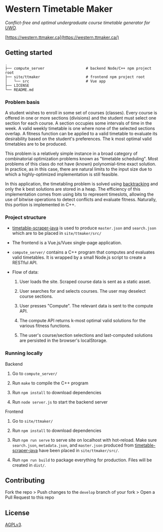 # Western Timetable Maker
*Conflict-free and optimal undergraduate course timetable generator for [UWO](http://www.uwo.ca/).*

[https://western.ttmaker.ca](https://western.ttmaker.ca/)

## Getting started

    .
    ├── compute_server                   # backend Node/C++ npm project root
    ├── site/ttmaker                     # frontend npm project root
	│   └── src                          # Vue app
    ├── LICENSE
    └── README.md

### Problem basis

A student wishes to enroll in some set of courses (classes). Every course is offered in one or more sections (divisions) and the student must select one section for each course. A section occupies some intervals of time in the week. A valid weekly timetable is one where none of the selected sections overlap. A fitness function can be applied to a valid timetable to evaluate its desirability based on the student's preferences. The k most optimal valid timetables are to be produced.

This problem is a relatively simple instance in a broad category of combinatorial optimization problems known as "timetable scheduling". Most problems of this class do not have (known) polynomial-time exact solution. In practice, as in this case, there are natural limits to the input size due to which a highly-optimized implementation is still feasible.

In this application, the timetabling problem is solved using [backtracking](https://en.wikipedia.org/wiki/Backtracking) and only the k best solutions are stored in a heap. The efficiency of this implementation comes from using bits to represent timeslots, allowing the use of bitwise operations to detect conflicts and evaluate fitness. Naturally, this portion is implemented in C++.

### Project structure

* [timetable-scraper-java](https://github.com/shrumit/timetable-scraper-java) is used to produce `master.json` and `search.json` which are to be placed in `site/ttmaker/src/`

* The frontend is a Vue.js/Vuex single-page application.

* `compute_server/` contains a C++ program that computes and evaluates valid timetables. It is wrapped by a small Node.js script to create a RESTful API.

* Flow of data:

	1. User loads the site. Scraped course data is sent as a static asset.
	
	2. User searches for and selects courses. The user may deselect course sections.
	
	3. User presses "Compute". The relevant data is sent to the compute API.
	
	4. The compute API returns k-most optimal valid solutions for the various fitness functions.
	
	5. The user's course/section selections and last-computed solutions are persisted in the browser's localStorage.

### Running locally

Backend

1. Go to `compute_server/`

2. Run `make` to compile the C++ program

3. Run `npm install` to download dependencies

4. Run `node server.js` to start the backend server

Frontend

1. Go to `site/ttmaker/`

2. Run `npm install` to download dependencies

3. Run `npm run serve` to serve site on localhost with hot-reload. Make sure `search.json`, `metadata.json`, and `master.json` produced from [timetable-scraper-java](https://github.com/shrumit/timetable-scraper-java) have been placed in `site/ttmaker/src/`.

4. Run `npm run build` to package everything for production. Files will be created in `dist/`.


## Contributing

Fork the repo > Push changes to the `develop` branch of your fork > Open a Pull Request to this repo

## License

[AGPLv3](https://github.com/shrumit/Western-Timetable-Maker/blob/master/LICENSE).

